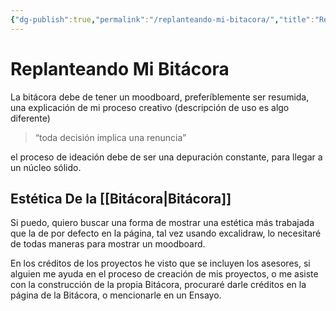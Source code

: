 ```yaml
---
{"dg-publish":true,"permalink":"/replanteando-mi-bitacora/","title":"Replanteando mi Bitácora","tags":["Pensamiento,"],"created":"2023-04-27T08:49:17.599-05:00","updated":"2023-05-01T22:25:12.510-05:00"}
---
```



# Replanteando Mi Bitácora

La bitácora debe de tener un moodboard, preferíblemente ser resumida, una explicación de mi proceso creativo (descripción de uso es algo diferente)

> “toda decisión implica una renuncia” 

el proceso de ideación debe de ser una depuración constante, para llegar a un núcleo sólido.

## Estética De la [[Bitácora\|Bitácora]]

Si puedo, quiero buscar una forma de mostrar una estética más trabajada que la de por defecto en la página, tal vez usando excalidraw, lo necesitaré de todas maneras para mostrar un moodboard.

En los créditos de los proyectos he visto que se incluyen los asesores, si alguien me ayuda en el proceso de creación de mis proyectos, o me asiste con la construcción de la propia Bitácora, procuraré darle créditos en la página de la Bitácora, o mencionarle en un Ensayo.
